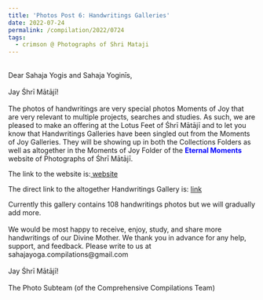 ```yaml
---
title: 'Photos Post 6: Handwritings Galleries'
date: 2022-07-24
permalink: /compilation/2022/0724
tags:
  - crimson @ Photographs of Shri Mataji
---
```


<p>
<br>
Dear Sahaja Yogis and Sahaja Yoginīs,<br>
<br>
Jay Śhrī Mātājī!<br>
<br>
The photos of handwritings are very special photos Moments of Joy that are very relevant to multiple projects, searches and studies. As such, we are pleased to make an offering at the Lotus Feet of Śhrī Mātājī and to let you know that Handwritings Galleries have been singled out from the Moments of Joy Galleries. They will be showing up in both the Collections Folders as well as altogether in the Moments of Joy Folder of the <font color="blue"><b>Eternal Moments</b></font> website of Photographs of Śhrī Mātājī.<br>
</p> 

<p>The link to the website is:<a href="https://eternalmoments.smugmug.com/"> website</a></p>

<p>The direct link to the altogether Handwritings Gallery is: <a href="https://eternalmoments.smugmug.com/Moments-of-Joy/Handwritings/"> link</a></p>

<p>
Currently this gallery contains 108 handwritings photos but we will gradually add more.<br>
<br>
We would be most happy to receive, enjoy, study, and share more handwritings of our Divine Mother. We thank you in advance for any help, support, and feedback. Please write to us at sahajayoga.compilations@gmail.com<br>
<br>
Jay Śhrī Mātājī!<br>
<br>
The Photo Subteam (of the Comprehensive Compilations Team)
</p>
